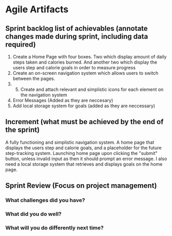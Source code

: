 # Agile Artifacts
## Sprint backlog list of achievables (annotate changes made during sprint, including data required)
1. Create a Home Page with four boxes. Two which display amount of daily steps taken and calories burned. And another two which display the users step and calorie goals in order to measure progress
2. Create an on-screen navigation system which allows users to switch between the pages.
3. 5. Create and attach relevant and simplistic icons for each element on the navigation system
4. Error Messages (Added as they are neccesary)
5. Add local storage system for goals (added as they are neccessary)
## Increment (what must be achieved by the end of the sprint)
A fully functioning and simplistic navigation system. 
A home page that displays the users step and calorie goals, and a placeholder for the future step-tracking system.
Launching home page upon clicking the "submit" button, unless invalid input as then it should prompt an error message.
I also need a local storage system that retrieves and displays goals on the home page.

## Sprint Review (Focus on project management)
### What challenges did you have?

### What did you do well?

### What will you do differently next time?
